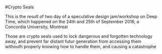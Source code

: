 #Crypto Seals

This is the result of two day of a speculative design jam/workshop on Deep Time, which happened on the 24th and 25th of September 2016, a Concordia University, Montreal

Those are crypto seals used to lock dangerous and forgotten technology away, and prevent far distant futur generation from accessing them withouth properly knowing how to handle them, and causing a catastrophe
